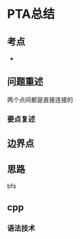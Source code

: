 # PTA总结
## 考点
+ 


## 问题重述
<!-- 找极大连通子图 -->
两个点间都是直接连接的


### 要点复述

## 边界点

## 思路
bfs

## cpp

### 语法技术